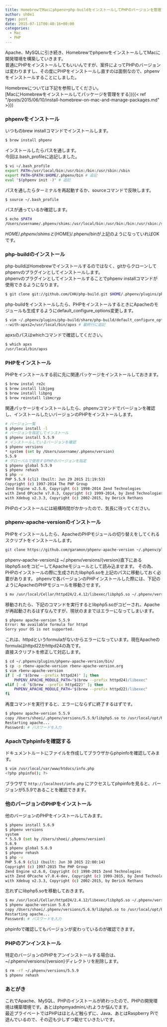 ```yaml
---
title: HomebrewでMacにphpenv+php-buildをインストールしてPHPのバージョンを管理する
author: sh0e1
type: post
date: 2015-07-11T00:40:16+00:00
categories:
  - Mac
  - PHP
---
```

Apache、MySQLに引き続き、HomebrewでphpenvをインストールしてMacに開発環境を構築していきます。  
普通にPHPをインストールしてもいいんですが、案件によってPHPのバージョンは変わりますし、その度にPHPをインストールし直すのは面倒なので、phpenvをインストールすることにしました。  

Homebrewについては下記を参照してください。  
[MacにHomebrewをインストールしてパッケージを管理をする]({{< ref "/posts/2015/06/10/install-homebrew-on-mac-and-manage-packages.md" >}})
<!--more-->

### phpenvをインストール

いつものbrew installコマンドでインストールします。

```bash
$ brew install phpenv
```

インストールしたらパスを通します。  
今回は.bash_profileに追記しました。

```bash
$ vi ~/.bash_profile
export PATH=/usr/local/bin:/usr/bin:/bin:/usr/sbin:/sbin
export PATH=$PATH:$HOME/.phpenv/bin # 追記
eval "$(phpenv init -)" # 追記
```

パスを通したらターミナルを再起動するか、sourceコマンドで反映します。

```bash
$ source ~/.bash_profile
```

パスが通っているか確認します。

```bash
$ echo $PATH
/Users/username/.phpenv/shims:/usr/local/bin:/usr/bin:/bin:/usr/sbin:/sbin:/Users/username/.phpenv/bin
```

${HOME}/.phpenv/shimsと${HOME}/.phpenv/binが上記のようになっていればOKです。  

### php-buildのインストール

php-buildはHomebrewでインストールするのではなく、gitからクローンしてphpenvのプラグインとしてインストールします。  
phpenvのプラグインとしてインストールすることでphpenv installコマンドが使用できるようになります。

```bash
$ git clone git://github.com/CHH/php-build.git $HOME/.phpenv/plugins/php-build
```

php-buildをインストールしたら、PHPをインストールするときにApacheのモジュールも生成するようにdefault\_configure\_options変更します。

```bash
$ vim ~/.phpenv/plugins/php-build/share/php-build/default_configure_options
--with-apxs2=/usr/local/bin/apxs # 最終行に追記
```

apxsのパスはwhichコマンドで確認してください。

```bash
$ which apxs
/usr/local/bin/apxs
```

### PHPをインストール

PHPをインストールする前に先に関連パッケージをインストールしておきます。

```bash
$ brew instal re2c
$ brew install libjpeg
$ brew install libpng
$ brew reinstall libmcryp
```

関連パッケージをインストールしたら、phpenvコマンドでバージョンを確認し、インストールしたいバージョンのPHPをインストールします。

```bash
# バージョン一覧
$ phpenv install -l
# バージョンを指定してインストール
$ phpenv install 5.5.9
# インストールしているバージョンを確認
$ phpenv versions
* system (set by /Users/username/.phpenv/version)
5.5.9
# グローバルで使用するPHPのバージョンを指定
$ phpenv global 5.5.9
$ phpenv rehash
$ php -v
PHP 5.5.9 (cli) (built: Jun 29 2015 21:19:53)
Copyright (c) 1997-2014 The PHP Group
Zend Engine v2.5.0, Copyright (c) 1998-2014 Zend Technologies
with Zend OPcache v7.0.3, Copyright (c) 1999-2014, by Zend Technologies
with Xdebug v2.3.3, Copyright (c) 2002-2015, by Derick Rethans
```

PHPのインストールには結構時間がかかったので、気長に待ってください。

### phpenv-apache-versionのインストール

PHPをインストールしたら、ApacheのPHPモジュールの切り替えをしてくれるスクリプトをインストールします。

```bash
git clone https://github.com/garamon/phpenv-apache-version ~/.phpenv/plugins/phpenv-apache-version
```

phpenv-apache-versionは ~/.phpenv/versions/{version}直下にあるlibphp5.soをコピーしてApacheモジュールとして読み込ませます。 その為、PHPのインストールの際に生成されたlibphp5.soを上記のパスに移動しておく必要があります。 phpenvで各バージョンのPHPインストールした際には、下記のようにApacheのPHPモジュールを移動させます。

```bash
$ mv /usr/local/Cellar/httpd24/2.4.12/libexec/libphp5.so ~/.phpenv/versions/5.5.9/
```

移動されたら、下記のコマンドを実行するとlibphp5.soがコピーされ、Apacheが再起動されるはずなんですが、現状のままではエラーになってしまいます。

```bash
$ phpenv apache-version 5.5.9
Error: No available formula for httpd
Sorry your OS is not supported.
```

これは、httpdというformulaがないからエラーになっています。現在Apacheのformulaはhttpd22かhttpd24の為です。  
直接スクリプトを修正して対応します。

```bash
$ cd ~/.phpenv/plugins/phpenv-apache-version/bin/
$ cp -p rbenv-apache-version rbenv-apache-version.org
$ vim rbenv-apache-version
if [ -d "$(brew --prefix httpd24)" ]; then
    PHPENV_APACHE_MODULE_PATH="$(brew --prefix httpd24)/libexec"
elif [ -d "$(brew --prefix httpd22)" ]; then
    PHPENV_APACHE_MODULE_PATH="$(brew --prefix httpd22)/libexec"
fi
```

再度コマンドを実行すると、エラーにならずに終了するはずです。

```bash
$ phpenv apache-version 5.5.9
copy /Users/shoei/.phpenv/versions/5.5.9/libphp5.so to /usr/local/opt/httpd24/libexec
Restarting apache...
Password: # パスワードを入力
```

### Apachでphpinfoを確認する

ドキュメントルートにファイルを作成してブラウザからphpinfoを確認してみます。

```bash
$ vim /usr/local/var/www/htdocs/info.php
<?php phpinfo(); ?>
```

ブラウザで `http://localhost/info.php` にアクセスしてphpinfoを見ると、バージョンが5.5.9であることを確認できます。

### 他のバージョンのPHPをインストール

他のバージョンのPHPをインストールしてみます。

```bash
$ phpenv install 5.6.9
$ phpenv versions
system
* 5.5.9 (set by /Users/shoei/.phpenv/version)
5.6.9
$ phpenv global 5.6.9
$ phpenv rehash
$ php -v
PHP 5.6.9 (cli) (built: Jun 30 2015 22:00:14)
Copyright (c) 1997-2015 The PHP Group
Zend Engine v2.6.0, Copyright (c) 1998-2015 Zend Technologies
with Zend OPcache v7.0.4-dev, Copyright (c) 1999-2015, by Zend Technologies
with Xdebug v2.3.3, Copyright (c) 2002-2015, by Derick Rethans
```

忘れずにlibphp5.soを移動しておきます。

```bash
$ mv /usr/local/Cellar/httpd24/2.4.12/libexec/libphp5.so ~/.phpenv/versions/5.6.9/
$ phpenv apache-version 5.6.9
copy /Users/shoei/.phpenv/versions/5.6.9/libphp5.so to /usr/local/opt/httpd24/libexec
Restarting apache...
Password: # パスワードを入力
```

phpinfoで確認してもバージョンが変わっているのが確認できます。

### PHPのアンインストール

特定のバージョンのPHPをアンインストールする場合は、~/.phpenv/versions/{version}ディレクトリを削除します。

```bash
$ rm -rf ~/.phpenv/versions/5.5.9
$ phpenv rehash
```

### あとがき

これでApache、MySQL、PHPのインストールが終わったので、PHPの開発環境は構築環境です。あとはphpmyadminいれようか悩んでます。  
最近プライベートではPHPはほとんど触らずに、Java、あとはRaspberry Piで遊んでいるので、その辺も少しずつ載せていきたいです。
